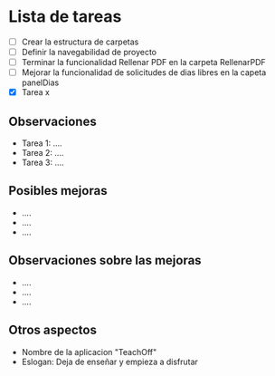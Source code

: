 # Lista de tareas

- [ ] Crear la estructura de carpetas 
- [ ] Definir la navegabilidad de proyecto
- [ ] Terminar la funcionalidad Rellenar PDF en la carpeta  RellenarPDF 
- [ ] Mejorar la funcionalidad de solicitudes de dias libres en la capeta panelDias
- [X] Tarea x

## Observaciones

- Tarea 1: ....
- Tarea 2: ....
- Tarea 3: ....

## Posibles mejoras

- ....
- ....
- ....

## Observaciones sobre las mejoras

- ....
- ....
- ....

## Otros aspectos

- Nombre de la aplicacion "TeachOff"
- Eslogan: Deja de enseñar y empieza a disfrutar
